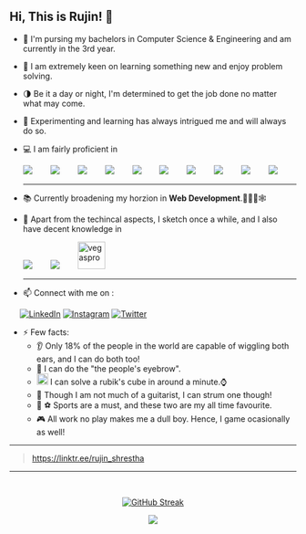 ## Hi, This is Rujin! 👋


<!--
**TheNyachhon/THENYACHHON** is a ✨ _special_ ✨ repository because its `README.md` (this file) appears on your GitHub profile.
  - 👀 Also, I can raise both eyebrows individually.<br>
Here are some ideas to get you started:

- 🔭 I’m currently working on ...
- 🌱 I’m currently learning ...
- 👯 I’m looking to collaborate on ...
- 🤔 I’m looking for help with ...
- 💬 Ask me about ...
- 📫 How to reach me: ...
- 😄 Pronouns: ...
- ⚡ Fun fact: ...
-->
<!-- 
![C](https://img.shields.io/badge/C-00599C?style=for-the-badge&logo=c&logoColor=white)&emsp;
![C++](https://img.shields.io/badge/C%2B%2B-00599C?style=for-the-badge&logo=c%2B%2B&logoColor=white)&emsp;
  ![JAVA](https://img.shields.io/badge/Java-ED8B00?style=for-the-badge&logo=java&logoColor=white)&emsp;
  ![MySQL](https://img.shields.io/badge/MySQL-00000F?style=for-the-badge&logo=mysql&logoColor=white)&emsp;
  ![HTML5](https://img.shields.io/badge/HTML5-E34F26?style=for-the-badge&logo=HTML5&logoColor=white)&emsp;
  ![CSS](https://img.shields.io/badge/CSS-239120?&style=for-the-badge&logo=css3&logoColor=white)&emsp;
  ![PHP](https://img.shields.io/badge/PHP-777BB4?style=for-the-badge&logo=php&logoColor=white)&emsp;
  ![Figma](https://img.shields.io/badge/Figma-F24E1E?style=for-the-badge&logo=figma&logoColor=white)&emsp;
  ![Photoshop](https://img.shields.io/badge/Adobe%20Photoshop-31A8FF?style=for-the-badge&logo=Adobe%20Photoshop&logoColor=black)&emsp;
  <img src='https://user-images.githubusercontent.com/63194470/120119572-17a79780-c1b6-11eb-86d0-5e5f3f60d5a8.png' alt='premiere' width='35px'/>&emsp;
   -->
- 🔭 I'm pursing my bachelors in Computer Science & Engineering and am currently in the 3rd year.
- 🌱 I am extremely keen on learning something new and enjoy problem solving.
- 🌗 Be it a day or night, I'm determined to get the job done no matter what may come.
- 🧪 Experimenting and learning has always intrigued me and will always do so.
- 💻 I am fairly proficient in

  <img src="https://img.icons8.com/color/48/000000/c-programming.png"/>&emsp;&emsp;
  <img src="https://img.icons8.com/color/48/000000/c-plus-plus-logo.png"/>&emsp;&emsp;
  <img src="https://img.icons8.com/color/48/000000/java-coffee-cup-logo--v2.png"/>&emsp;&emsp;
  <img src="https://img.icons8.com/dusk/48/000000/php-logo.png"/>&emsp;&emsp;
  <img src="https://img.icons8.com/fluency/48/000000/mysql-logo.png"/>&emsp;&emsp;
  <img src="https://img.icons8.com/color/48/000000/html-5--v1.png"/>&emsp;&emsp;
  <img src="https://img.icons8.com/color/48/000000/css3.png"/>&emsp;&emsp;
  <img src="https://img.icons8.com/color/48/000000/javascript--v2.png"/>&emsp;&emsp;
  <img src="https://img.icons8.com/color/48/000000/nodejs.png"/>&emsp;&emsp;
  <img src="https://img.icons8.com/color/48/000000/mongodb.png"/>

  ---
- 📚 Currently broadening my horzion in **Web Development**.👨🏽‍💻🕸 
- 🎨 Apart from the techincal aspects, I sketch once a while, and I also have decent knowledge in

  <img src="https://img.icons8.com/color/48/000000/figma--v2.png"/>&emsp;&emsp;
  <img src="https://img.icons8.com/color/48/000000/adobe-photoshop--v1.png"/>&emsp;&emsp;
  <img src='https://user-images.githubusercontent.com/63194470/120119624-5d646000-c1b6-11eb-9c3f-e621385cebe1.png' alt='vegaspro' width='48px'/>

	---
- 📫 Connect with me on :

&emsp;
<a href='https://www.linkedin.com/in/rujin-shrestha-654080193'>![LinkedIn](https://img.shields.io/badge/LinkedIn-0A66C2?style=for-the-badge&logo=LinkedIn&logoColor=white)</a>
<a href='https://www.instagram.com/rujin_shrestha/'>![Instagram](https://img.shields.io/badge/Instagram-E4405F?style=for-the-badge&logo=Instagram&logoColor=white)</a>
<a href='https://twitter.com/nyachhon'>![Twitter](https://img.shields.io/badge/Twitter-1DA1F2?style=for-the-badge&logo=Twitter&logoColor=white)</a>


- ⚡ Few facts:
  - 👂  Only 18% of the people in the world are capable of wiggling both ears, and I can do both too!<br>
  - 👀  I can do the "the people's eyebrow".<br>
  - <img src="https://user-images.githubusercontent.com/63194470/120119287-8552c400-c1b4-11eb-8bc9-8c77e943380d.png" alt='cube' width='20px'> I can solve a rubik's cube in around a minute.⌚<br>
  - 🎸  Though I am not much of a guitarist, I can strum one though!<br>
  - 🏀 ⚽ Sports are a must, and these two are my all time favourite.<br>
  - 🎮  All work no play makes me a dull boy. Hence, I game ocasionally as well!
---
>https://linktr.ee/rujin_shrestha
---
<br>
<div align="center">

[![GitHub Streak](https://github-readme-streak-stats.herokuapp.com?user=TheNyachhon&theme=radical&hide_border=true&date_format=M%20j%5B%2C%20Y%5D)](https://git.io/streak-stats)

<div>
<div align="center">

![](https://komarev.com/ghpvc/?username=TheNyachhon&color=red&)

</div>